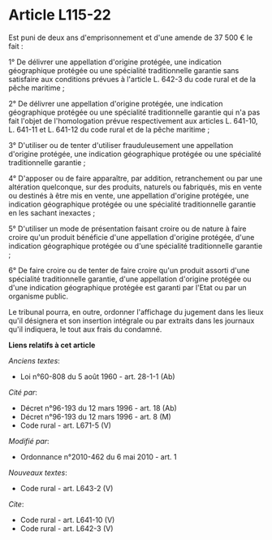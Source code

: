 # Article L115-22

Est puni de deux ans d'emprisonnement et d'une amende de 37 500 € le fait : 

1° De délivrer une appellation d'origine protégée, une indication géographique protégée ou une spécialité traditionnelle
garantie sans satisfaire aux conditions prévues à l'article L. 642-3 du code rural et de la pêche maritime ; 

2° De délivrer une appellation d'origine protégée, une indication géographique protégée ou une spécialité traditionnelle
garantie qui n'a pas fait l'objet de l'homologation prévue respectivement aux articles L. 641-10, L. 641-11 et L. 641-12 du
code rural et de la pêche maritime ; 

3° D'utiliser ou de tenter d'utiliser frauduleusement une appellation d'origine protégée, une indication géographique
protégée ou une spécialité traditionnelle garantie ; 

4° D'apposer ou de faire apparaître, par addition, retranchement ou par une altération quelconque, sur des produits, naturels
ou fabriqués, mis en vente ou destinés à être mis en vente, une appellation d'origine protégée, une indication géographique
protégée ou une spécialité traditionnelle garantie en les sachant inexactes ; 

5° D'utiliser un mode de présentation faisant croire ou de nature à faire croire qu'un produit bénéficie d'une appellation
d'origine protégée, d'une indication géographique protégée ou d'une spécialité traditionnelle garantie ; 

6° De faire croire ou de tenter de faire croire qu'un produit assorti d'une spécialité traditionnelle garantie, d'une
appellation d'origine protégée ou d'une indication géographique protégée est garanti par l'Etat ou par un organisme public. 

Le tribunal pourra, en outre, ordonner l'affichage du jugement dans les lieux qu'il désignera et son insertion intégrale ou
par extraits dans les journaux qu'il indiquera, le tout aux frais du condamné.

**Liens relatifs à cet article**

_Anciens textes_:

  - Loi n°60-808 du 5 août 1960 - art. 28-1-1 (Ab)

_Cité par_:

  - Décret n°96-193 du 12 mars 1996 - art. 18 (Ab)
  - Décret n°96-193 du 12 mars 1996 - art. 8 (M)
  - Code rural - art. L671-5 (V)

_Modifié par_:

  - Ordonnance n°2010-462 du 6 mai 2010 - art. 1

_Nouveaux textes_:

  - Code rural - art. L643-2 (V)

_Cite_:

  - Code rural - art. L641-10 (V)
  - Code rural - art. L642-3 (V)
